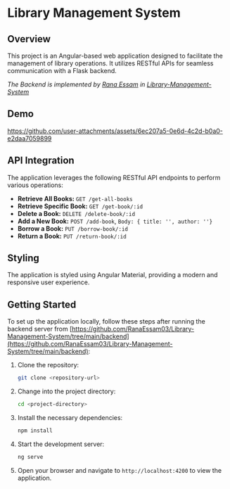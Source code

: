 # Library Management System

## Overview

This project is an Angular-based web application designed to facilitate the management of library operations. It utilizes RESTful APIs for seamless communication with a Flask backend.

*The Backend is implemented by [Rana Essam](https://github.com/RanaEssam03) in [Library-Management-System](https://github.com/RanaEssam03/Library-Management-System/tree/main/backend)*

## Demo


https://github.com/user-attachments/assets/6ec207a5-0e6d-4c2d-b0a0-e2daa7059899



## API Integration

The application leverages the following RESTful API endpoints to perform various operations:

- **Retrieve All Books:** `GET /get-all-books`
- **Retrieve Specific Book:** `GET /get-book/:id`
- **Delete a Book:** `DELETE /delete-book/:id`
- **Add a New Book:** `POST /add-book`, `Body: { title: '', author: ''}`
- **Borrow a Book:** `PUT /borrow-book/:id`
- **Return a Book:** `PUT /return-book/:id`

## Styling

The application is styled using Angular Material, providing a modern and responsive user experience.

## Getting Started

To set up the application locally, follow these steps after running the backend server from [https://github.com/RanaEssam03/Library-Management-System/tree/main/backend](https://github.com/RanaEssam03/Library-Management-System/tree/main/backend):

1. Clone the repository:
   ```bash
   git clone <repository-url>
   ```

2. Change into the project directory:
   ```bash
   cd <project-directory>
   ```

3. Install the necessary dependencies:
   ```bash
   npm install
   ```

4. Start the development server:
   ```bash
   ng serve
   ```

5. Open your browser and navigate to `http://localhost:4200` to view the application.
